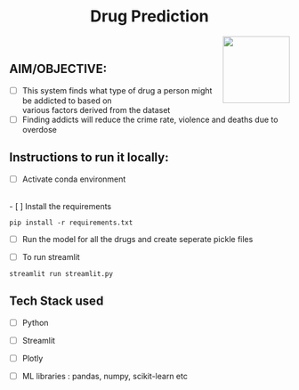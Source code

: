
<h1 align="center">  Drug Prediction </h1><img align='right' src = "https://media3.giphy.com/media/YJBlSqK9xKO52/200w.gif?cid=82a1493b1sark9t3bfz10jl6vhyst4bjypyp1g8am7h8bj4s&rid=200w.gif&ct=g"  height="120" alt="">

<br/>

## AIM/OBJECTIVE:

- [ ] This system finds what type of drug a person might be addicted to based on <br/> various factors derived from the dataset
- [ ] Finding addicts will reduce the crime rate, violence and deaths due to <br/> overdose                                                     

## Instructions to run it locally:

- [ ] Activate conda environment
</br>
- [ ] Install the requirements

```
pip install -r requirements.txt  
```

- [ ] Run the model for all the drugs and create seperate pickle files

    
- [ ]  To run streamlit  
```
streamlit run streamlit.py
```  

## Tech Stack used
- [ ] Python
- [ ] Streamlit
- [ ] Plotly
- [ ] ML libraries : pandas, numpy, scikit-learn etc





